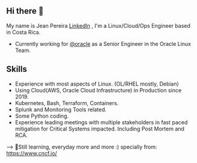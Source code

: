 ## Hi there 👋

My name is Jean Pereira [LinkedIn](https://www.linkedin.com/in/jean-pereira-1018aa161/) , I'm a Linux/Cloud/Ops Engineer based in Costa Rica.

- Currently working for [@oracle](https://github.com/oracle) as a Senior Engineer in the Oracle Linux Team.

## Skills
- Experience with most aspects of Linux. (OL/RHEL mostly, Debian)
- Using Cloud(AWS, Oracle Cloud Infrastructure) in Production since 2019.
- Kubernetes, Bash, Terraform, Containers.
- Splunk and Monitoring Tools related.
- Some Python coding.
- Experience leading meetings with multiple stakeholders in fast paced mitigation for Critical Systems impacted. Including Post Mortem and RCA.

--> 🌱Still learning, everyday more and more :) specially from: https://www.cncf.io/
